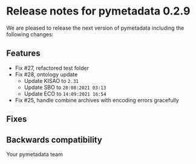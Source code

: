 # Release notes for pymetadata 0.2.9

We are pleased to release the next version of pymetadata including the 
following changes:

## Features
- Fix #27, refactored test folder
- Fix #28, ontology update
  - Update KISAO to `2.31`
  - Update SBO to `28:08:2021 03:13`
  - Update ECO to `14:09:2021 16:54`
- Fix #25, handle combine archives with encoding errors gracefully

## Fixes

## Backwards compatibility


Your pymetadata team
